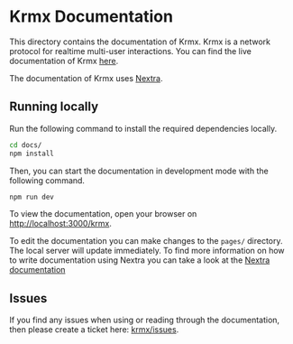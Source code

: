 # Krmx Documentation
This directory contains the documentation of Krmx. Krmx is a network protocol for realtime multi-user interactions. You can find the live documentation of Krmx [here](https://simonkarman.github.io/krmx).

The documentation of Krmx uses [Nextra](https://nextra.site).

## Running locally
Run the following command to install the required dependencies locally. 
```bash
cd docs/
npm install
```

Then, you can start the documentation in development mode with the following command.
```bash
npm run dev
```

To view the documentation, open your browser on [http://localhost:3000/krmx](http://localhost:3000/krmx).

To edit the documentation you can make changes to the `pages/` directory. The local server will update immediately. To find more information on how to write documentation using Nextra you can take a look at the [Nextra documentation](https://nextra.site/docs)

## Issues
If you find any issues when using or reading through the documentation, then please create a ticket here: [krmx/issues](https://github.com/simonkarman/krmx/issues).
